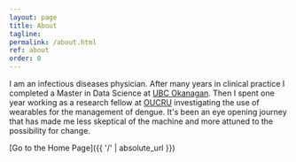 ```yaml
---
layout: page
title: About
tagline: 
permalink: /about.html
ref: about
order: 0
---
```


I am an infectious diseases physician. After many years in clinical practice I completed a Master in Data Science at [UBC Okanagan](https://masterdatascience.ubc.ca/programs/okanagan?gclid=Cj0KCQiAkeSsBhDUARIsAK3tiecinHpVYfPq56Gva90wgVudzSZpDzFr-HmpjQ5YoOFwQzSlA2-hlw8aAm6cEALw_wcB). Then I spent one year working as a research fellow at [OUCRU](www.oucru.org) investigating the use of wearables for the management of dengue. It's been an eye opening journey that has made me less skeptical of the machine and more attuned to the possibility for change. 

[Go to the Home Page]({{ '/' | absolute_url }})
